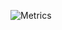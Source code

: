 ![Metrics](https://metrics.lecoq.io/a-fauzi?template=classic&base.activity=0&base.repositories=0&base.metadata=0&isocalendar=1&languages=1&introduction=1&isocalendar.duration=half-year&languages.limit=8&languages.sections=most-used&languages.colors=github&languages.threshold=0%25&languages.indepth=false&languages.recent.load=300&languages.recent.days=14&introduction.title=true&config.timezone=Asia%2FJakarta)
